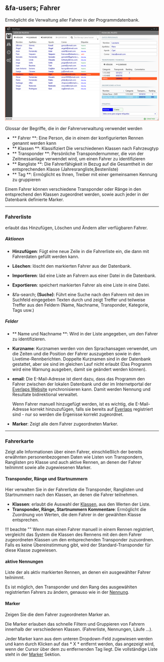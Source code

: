 ## &fa-users; Fahrer

Ermöglicht die Verwaltung aller Fahrer in der Programmdatenbank.

![Fahrer](../img/drivers.png)

Glossar der Begriffe, die in der Fahrerverwaltung verwendet werden

- ** Fahrer **: Eine Person, die in einem der konfigurierten Rennen genannt werden kann
- ** Klassen **: Klassifiziert Die verschiedenen Klassen nach Fahrzeugtyp
- ** Transponder **: Persönliche Transpondernummer, die von der Zeitmessanlage verwendet wird, um einen Fahrer zu identifizieren
- ** Rangliste **: Die Fahrerfähigkeit in Bezug auf die Gesamtheit in der entsprechenden Klasse (Jahresrangliste,Bestenliste)
- ** Tag **: Ermöglicht es Ihnen, Treiber mit einer gemeinsamen Kennung zu gruppieren 

Einem Fahrer können verschiedene Transponder oder Ränge in den entsprechend den Klassen zugeordnet werden, sowie auch jeder in der Datenbank definierte Marker.

---

### Fahrerliste

erlaubt das Hinzufügen, Löschen und Ändern aller verfügbaren Fahrer.

##### Aktionen

- **Hinzufügen**: Fügt eine neue Zeile in die Fahrerliste ein, die dann mit Fahrerdaten gefüllt werden kann.

- **Löschen**: löscht den markierten Fahrer aus der Datenbank. 

- **Importieren**: läd eine Liste an Fahrern aus einer Datei in die Datenbank.

- **Exportieren**: speichert markierten Fahrer als eine Liste in eine Datei.

- &fa-search; **(Suche)**: Führt eine Suche nach den Fahrern mit den im Suchfeld eingegeben Texten durch und zeigt Treffer und teilweise Treffer aus den Feldern (Name, Nachname, Transponder, Kategorie, Tags usw.)

##### Felder

- ** Name und Nachname **: Wird in der Liste angegeben, um den Fahrer zu identifizieren.

- **Kurzname**: Kurznamen werden von den Sprachansagen verwendet, um die Zeiten und die Position der Fahrer auszugeben sowie in den Livetime-Rennberichten. Doppelte Kurznamen sind in der Datenbank gestattet, aber sie sind im gleichen Lauf nicht erlaubt (Das Programm wird eine Warnung ausgeben, damit sie geändert werden können).

- **email**: Die E-Mail-Adresse ist dient dazu, dass das Programm den Fahrer zwischen der lokalen Datenbank und der im Internetportal der [Everlaps Website](http://everlaps.com) synchronisieren kann. Damit werden Nennung und Resultate bidirektional verwaltet.

	Wenn Fahrer manuell hinzugefügt werden, ist es wichtig, die E-Mail-Adresse korrekt hinzuzufügen, falls sie bereits auf [Everlaps](http://everlaps.com) registriert sind - nur so werden die Ergenisse korrekt zugeordnet.

- **Marker**: Zeigt alle dem Fahrer zugeordneten Marker.

---
	
### Fahrerkarte

Zeigt alle Informationen über einen Fahrer, einschließlich der bereits erwähnten personenbezogenen Daten wie Listen von Transpondern, Ranglisten pro Klasse und auch aktive Rennen, an denen der Fahrer teilnimmt sowie alle zugewiesenen Marker.

#### Transponder, Ränge und Startnummern

Hier verwalten Sie in der Fahrerliste die Transponder, Ranglisten und Startnummern nach den Klassen, an denen die Fahrer teilnehmen.

- **Klassen**: erlaubt die Auswahl der [Klassen](./config.md#categorias), aus den Werten der Liste.
- **Transponder, Ränge, Startnummern Kommentare**: Ermöglicht die Zuordnung von Werten, die dem Fahrer in der gewählten Klasse entsprechen.

!!! beachte ""
	Wenn man einen Fahrer manuell in einem Rennen registriert, vergleicht das System die Klassen des Rennens mit den dem Fahrer zugeordneten Klassen um den entsprechenden Transponder zuzuordnen. Falls es keine Übereinstimmung gibt, wird der Standard-Transponder für diese Klasse zugewiesen. 

#### aktive Nennungen

Liste der als aktiv markierten Rennen, an denen ein ausgewählter Fahrer teilnimmt.

Es ist möglich, den Transponder und den Rang des ausgewählten registrierten Fahrers zu ändern, genauso wie in der [Nennung](./races.md#inscripciones).

#### Marker

Zeigen Sie die dem Fahrer zugeordneten Marker an.

Die Marker erlauben das schnelle Filtern und Gruppieren von Fahrern innerhalb der verschiedenen Klassen. (Fahrerliste, Nennungen, Läufe ...).

Jeder Marker kann aus dem unteren Dropdown-Feld zugewiesen werden und kann durch Klicken auf das * X * entfernt werden, das angezeigt wird, wenn der Cursor über dem zu entfernenden Tag liegt. Die vollständige Liste steht in der [Marker](./config.md#etiquetas) Sektion.


